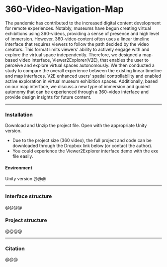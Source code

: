 # 360-Video-Navigation-Map

The pandemic has contributed to the increased digital content development for remote experiences. Notably, museums have begun creating virtual exhibitions using 360-videos, providing a sense of presence and high level of immersion. However, 360-video content often uses a linear timeline interface that requires viewers to follow the path decided by the video creators. This format limits viewers’ ability to actively engage with and explore the virtual space independently. Therefore, we designed a map-based video interface, Viewer2Explorer(V2E), that enables the user to perceive and explore virtual spaces autonomously. We then conducted a study to compare the overall experience between the existing linear timeline and map interfaces. V2E enhanced users' spatial controllability and enabled active exploration in virtual museum exhibition spaces. Additionally, based on our map interface, we discuss a new type of immersion and guided autonomy that can be experienced through a 360-video interface and provide design insights for future content.

---

### Installation
Download and Unzip the project file. Open with the appropriate Unity version.

* Due to the project size (360 video), the full project and code can be downloaded through the Dropbox link below (or contact the author).
* You could experience the Viewer2Explorer interface demo with the exe file easily.


#### Environment

Unity version @@@

---

### Interface structure
@@@@


### Project structure

@@@@


---

### Citation

@@@
